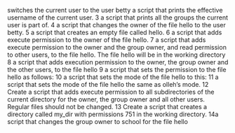 switches the current user to the user betty
a script that prints the effective username of the current user.
3 a script that prints all the groups the current user is part of.
4  a script that changes the owner of the file hello to the user betty.
5 a script that creates an empty file called hello.
6  a script that adds execute permission to the owner of the file hello.
7 a script that adds execute permission to the owner and the group owner, and read permission to other users, to the file hello.
The file hello will be in the working directory
8 a script that adds execution permission to the owner, the group owner and the other users, to the file hello
9 a script that sets the permission to the file hello as follows:
10 a script that sets the mode of the file hello to this:
11  a script that sets the mode of the file hello the same as olleh’s mode.
12 Create a script that adds execute permission to all subdirectories of the current directory for the owner, the group owner and all other users. Regular files should not be changed.
13 Create a script that creates a directory called my_dir with permissions 751 in the working directory.
14a script that changes the group owner to school for the file hello  
